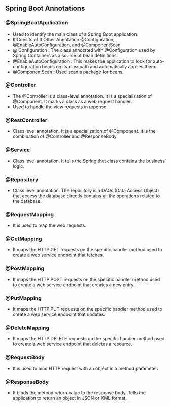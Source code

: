 ## Spring Boot Annotations

 
 ### @SpringBootApplication
 * Used to identify the main class of a Spring Boot application.
 * It Consits of 3 Other Annotation @Configuration, @EnableAutoConfiguration, and @ComponentScan
 * @ Configuration : The class annotated with @Configuration used by Spring Containers as a source of bean definitions.
 * @EnableAutoConfiguration : This makes the application to look for auto-configuration beans on its classpath and automatically applies them.
 * @ComponentScan : Used scan a package for beans.

 ### @Controller
 * The @Controller is a class-level annotation. It is a specialization of @Component. It marks a class as a web request handler.
 * Used to handle the view requests in reponse.

 ### @RestController
 * Class level annotation. It is a specialization of @Component. It is the combination of @Controller and @ResponseBody.

 ### @Service
 * Class level annotation. It tells the Spring that class contains the business logic.

 ### @Repository
 * Class level annotation. The repository is a DAOs (Data Access Object) that access the database directly contains all the operations related to the database.

 ### @RequestMapping
 * It is used to map the web requests.

 ### @GetMapping
 *  It maps the HTTP GET requests on the specific handler method used to create a web service endpoint that fetches.

 ### @PostMapping
 *  It maps the HTTP POST requests on the specific handler method used to create a web service endpoint that creates a new entry.

 ### @PutMapping
 * It maps the HTTP PUT requests on the specific handler method used to create a web service endpoint that updates.

 ### @DeleteMapping
 * It maps the HTTP DELETE requests on the specific handler method used to create a web service endpoint that deletes a resource.

 ### @RequestBody
 * It is used to bind HTTP request with an object in a method parameter.

 ### @ResponseBody
 * It binds the method return value to the response body. Tells the application to return an object in JSON or XML format.
